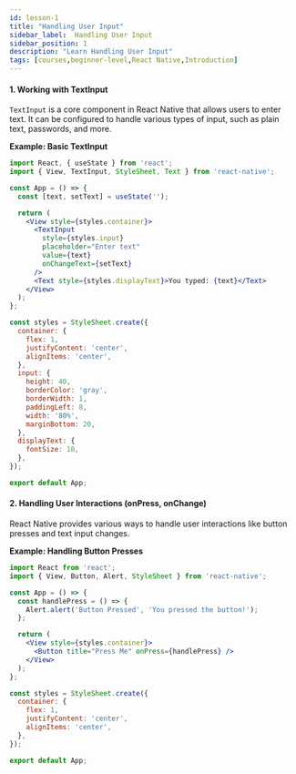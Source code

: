 ```yaml
---
id: lesson-1
title: "Handling User Input"
sidebar_label:  Handling User Input
sidebar_position: 1
description: "Learn Handling User Input"
tags: [courses,beginner-level,React Native,Introduction]
--- 
```

     

#### 1. Working with TextInput

`TextInput` is a core component in React Native that allows users to enter text. It can be configured to handle various types of input, such as plain text, passwords, and more.

**Example: Basic TextInput**

```jsx
import React, { useState } from 'react';
import { View, TextInput, StyleSheet, Text } from 'react-native';

const App = () => {
  const [text, setText] = useState('');

  return (
    <View style={styles.container}>
      <TextInput
        style={styles.input}
        placeholder="Enter text"
        value={text}
        onChangeText={setText}
      />
      <Text style={styles.displayText}>You typed: {text}</Text>
    </View>
  );
};

const styles = StyleSheet.create({
  container: {
    flex: 1,
    justifyContent: 'center',
    alignItems: 'center',
  },
  input: {
    height: 40,
    borderColor: 'gray',
    borderWidth: 1,
    paddingLeft: 8,
    width: '80%',
    marginBottom: 20,
  },
  displayText: {
    fontSize: 18,
  },
});

export default App;
```

#### 2. Handling User Interactions (onPress, onChange)

React Native provides various ways to handle user interactions like button presses and text input changes.

**Example: Handling Button Presses**

```jsx
import React from 'react';
import { View, Button, Alert, StyleSheet } from 'react-native';

const App = () => {
  const handlePress = () => {
    Alert.alert('Button Pressed', 'You pressed the button!');
  };

  return (
    <View style={styles.container}>
      <Button title="Press Me" onPress={handlePress} />
    </View>
  );
};

const styles = StyleSheet.create({
  container: {
    flex: 1,
    justifyContent: 'center',
    alignItems: 'center',
  },
});

export default App;
```
